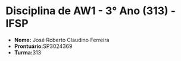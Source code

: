 # Disciplina de AW1 - 3° Ano (313) - IFSP
<ul>
  <li><b>Nome:</b> José Roberto Claudino Ferreira</li>
  <li><b>Prontuário:</b>SP3024369</li>
  <li><b>Turma:</b>313</li>
</ul>
